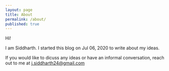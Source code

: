 ```yaml
---
layout: page
title: About
permalink: /about/
published: true
---
```


Hi! 

I am Siddharth. I started this blog on Jul 06, 2020 to write about my ideas. 

If you would like to dicuss any ideas or have an informal conversation, reach out to me at [j.siddharth24@gmail.com](mailto:j.siddharth24:gmail.com)
